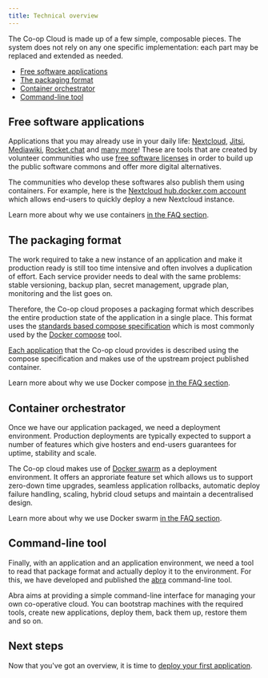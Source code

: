 ```yaml
---
title: Technical overview
---
```


The Co-op Cloud is made up of a few simple, composable pieces. The system does not rely on any one specific implementation: each part may be replaced and extended as needed.

- [Free software applications](#free-software-applications)
- [The packaging format](#the-packaging-format)
- [Container orchestrator](#container-orchestrator)
- [Command-line tool](#command-line-tool)

## Free software applications

Applications that you may already use in your daily life: [Nextcloud], [Jitsi], [Mediawiki], [Rocket.chat] and [many more]! These are tools that are created by volunteer communities who use [free software licenses] in order to build up the public software commons and offer more digital alternatives.

The communities who develop these softwares also publish them using containers. For example, here is the [Nextcloud hub.docker.com account] which allows end-users to quickly deploy a new Nextcloud instance.

Learn more about why we use containers [in the FAQ section](/faq/#why-containers).

[nextcloud]: https://nextcloud.com
[jitsi]: https://jitsi.org
[mediawiki]: https://mediawiki.org
[rocket.chat]: https://rocket.chat
[many more]: /apps/
[free software licenses]: https://www.gnu.org/philosophy/free-sw.html
[nextcloud hub.docker.com account]: https://hub.docker.com/_/nextcloud

## The packaging format

The work required to take a new instance of an application and make it production ready is still too time intensive and often involves a duplication of effort. Each service provider needs to deal with the same problems: stable versioning, backup plan, secret management, upgrade plan, monitoring and the list goes on.

Therefore, the Co-op cloud proposes a packaging format which describes the entire production state of the application in a single place. This format uses the [standards based compose specification] which is most commonly used by the [Docker compose] tool.

[Each application] that the Co-op cloud provides is described using the compose specification and makes use of the upstream project published container.

Learn more about why we use Docker compose [in the FAQ section](/faq/#why-docker-compose).

[standards based compose specification]: https://compose-spec.io
[docker compose]: https://docs.docker.com/compose/
[each application]: /apps/

## Container orchestrator

Once we have our application packaged, we need a deployment environment. Production deployments are typically expected to support a number of features which give hosters and end-users guarantees for uptime, stability and scale.

The Co-op cloud makes use of [Docker swarm] as a deployment environment. It offers an approriate feature set which allows us to support zero-down time upgrades, seamless application rollbacks, automatic deploy failure handling, scaling, hybrid cloud setups and maintain a decentralised design.

Learn more about why we use Docker swarm [in the FAQ section](faq/#why-docker-swarm).

[docker swarm]: https://docs.docker.com/engine/swarm/

## Command-line tool

Finally, with an application and an application environment, we need a tool to read that package format and actually deploy it to the environment. For this, we have developed and published the [abra] command-line tool.

Abra aims at providing a simple command-line interface for managing your own co-operative cloud. You can bootstrap machines with the required tools, create new applications, deploy them, back them up, restore them and so on.

[abra]: https://git.autonomic.zone/coop-cloud/abra

## Next steps

Now that you've got an overview, it is time to [deploy your first application].

[deploy your first application]: /deploy/
